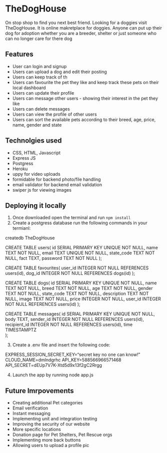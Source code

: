 # TheDogHouse

On stop shop to find you next best friend. Looking for a doggies visit TheDogHouse. It is online makretplace for doggies. Anyone can put up their dog for adoption whether you are a breeder, shelter or just someone who can no longer care for there dog

## Features

- User can login and signup
- Users can upload a dog and edit their posting 
- Users can keep track of th
- Users can favourite the pet they like and keep track these pets on their local dashboard 
- Users can update their profile
- Users can message other users - showing their interest in the pet they like
- Users can delete messages
- Users can view the profile of other users 
- Users can sort the available pets according to their breed, age, price, name, gender and state


## Technolgies used
- CSS, HTML, Javascript
- Express JS
- Postgress
- Heroku
- uppy for video uploads
- formidable for backend photo/file handling
- email validator for backend email validation
- swiper js for viewing images


## Deploying it locally 

1. Once downloaded open the terminal and run ```npm install```
2. Create a postgress database run the following commands in your termianl:

createdb TheDogHouse

CREATE TABLE users(
    id SERIAL PRIMARY KEY UNIQUE NOT NULL,
    name TEXT NOT NULL,
    email TEXT UNIQUE NOT NULL,
    state_code TEXT NOT NULL,
    fact TEXT,
    password TEXT NOT NULL
);

CREATE TABLE favourites(
    user_id INTEGER NOT NULL REFERENCES users(id),
    dog_id  INTEGER NOT NULL REFERENCES dogs(id)
);

CREATE TABLE dogs(
    id SERIAL PRIMARY KEY UNIQUE NOT NULL,
    name TEXT NOT NULL,
    breed TEXT NOT NULL,
    age TEXT NOT NULL,
    gender TEXT NOT NULL,
    state_code TEXT NOT NULL,
    description TEXT NOT NULL,
    image TEXT NOT NULL,
    price INTEGER NOT NULL,
    user_id INTEGER NOT NULL REFERENCES users(id)
);

CREATE TABLE messages(
    id SERIAL PRIMARY KEY UNIQUE NOT NULL,
    body TEXT,
    sender_id INTEGER NOT NULL REFERENCES users(id),
    recipient_id INTEGER NOT NULL REFERENCES users(id),
    time TIMESTAMPTZ  
);

3. Create a .env file and insert the following code:

EXPRESS_SESSION_SECRET_KEY=“secret key no one can know!”
  CLOUD_NAME=dmlndgrhc
  API_KEY=588566966571468
  API_SECRET=dEUp7V7K-Xtd5d9x13f2gC2Rrgg


4. Launch the app by running node app.js


## Future Imrpovements 
  
- Creating additional Pet categories 
- Email verification
- Instant messaging
- Implementing unit and integration testing
- Improving the security of our website
- More specific locations
- Donation page for Pet Shelters, Pet Rescue orgs
- Implementing more back buttons
- Allowing users to upload a profile pic




